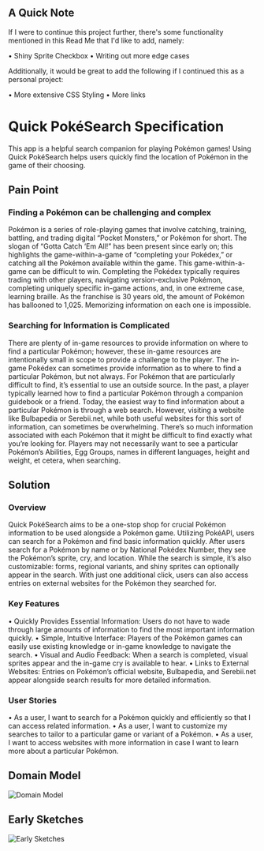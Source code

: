 ## A Quick Note

If I were to continue this project further, there's some functionality mentioned in this Read Me that I'd like to add, namely:

•	Shiny Sprite Checkbox
•	Writing out more edge cases


Additionally, it would be great to add the following if I continued this as a personal project:

•	More extensive CSS Styling
•	More links

# Quick PokéSearch Specification
This app is a helpful search companion for playing Pokémon games! Using Quick PokéSearch helps users quickly find the location of Pokémon in the game of their choosing.
## Pain Point
### Finding a Pokémon can be challenging and complex
Pokémon is a series of role-playing games that involve catching, training, battling, and trading digital “Pocket Monsters,” or Pokémon for short. The slogan of “Gotta Catch ‘Em All!” has been present since early on; this highlights the game-within-a-game of “completing your Pokédex,” or catching all the Pokémon available within the game.
This game-within-a-game can be difficult to win. Completing the Pokédex typically requires trading with other players, navigating version-exclusive Pokémon, completing uniquely specific in-game actions, and, in one extreme case, learning braille. As the franchise is 30 years old, the amount of Pokémon has ballooned to 1,025. Memorizing information on each one is impossible.
### Searching for Information is Complicated
There are plenty of in-game resources to provide information on where to find a particular Pokémon; however, these in-game resources are intentionally small in scope to provide a challenge to the player. The in-game Pokédex can sometimes provide information as to where to find a particular Pokémon, but not always.
For Pokémon that are particularly difficult to find, it’s essential to use an outside source. In the past, a player typically learned how to find a particular Pokémon through a companion guidebook or a friend. Today, the easiest way to find information about a particular Pokémon is through a web search. However, visiting a website like Bulbapedia or Serebii.net, while both useful websites for this sort of information, can sometimes be overwhelming. There’s so much information associated with each Pokémon that it might be difficult to find exactly what you’re looking for. Players may not necessarily want to see a particular Pokémon’s Abilities, Egg Groups, names in different languages, height and weight, et cetera, when searching.
## Solution
### Overview
Quick PokéSearch aims to be a one-stop shop for crucial Pokémon information to be used alongside a Pokémon game. Utilizing PokéAPI, users can search for a Pokémon and find basic information quickly. After users search for a Pokémon by name or by National Pokédex Number, they see the Pokémon’s sprite, cry, and location.
While the search is simple, it’s also customizable: forms, regional variants, and shiny sprites can optionally appear in the search. With just one additional click, users can also access entries on external websites for the Pokémon they searched for.
### Key Features
•	Quickly Provides Essential Information: Users do not have to wade through large amounts of information to find the most important information quickly.
•	Simple, Intuitive Interface: Players of the Pokémon games can easily use existing knowledge or in-game knowledge to navigate the search.
•	Visual and Audio Feedback: When a search is completed, visual sprites appear and the in-game cry is available to hear.
•	Links to External Websites: Entries on Pokémon’s official website, Bulbapedia, and Serebii.net appear alongside search results for more detailed information.
### User Stories
•	As a user, I want to search for a Pokémon quickly and efficiently so that I can access related information.
•	As a user, I want to customize my searches to tailor to a particular game or variant of a Pokémon.
•	As a user, I want to access websites with more information in case I want to learn more about a particular Pokémon.
## Domain Model
 ![Domain Model](https://drive.google.com/file/d/1W-IaC11-P-SQ2DRrJ01hMOaB6YnrLkl4/view?usp=sharing)
## Early Sketches
 ![Early Sketches](https://drive.google.com/file/d/1hRl5M1QdHq6fwu6yy7jYW6pDRcalZ3J1/view?usp=sharing)
